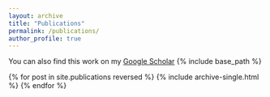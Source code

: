 ```yaml
---
layout: archive
title: "Publications"
permalink: /publications/
author_profile: true
---
```

You can also find this work on my <a href="https://scholar.google.com/citations?user=ST_EM7wAAAAJ&hl=en&oi=ao">Google Scholar</a> 
{% include base_path %}

{% for post in site.publications reversed %}
  {% include archive-single.html %}
{% endfor %}
